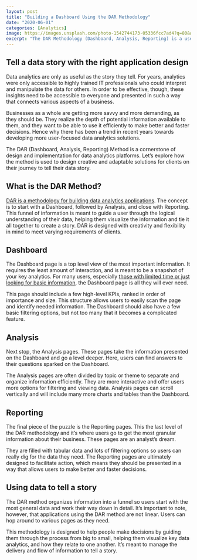 ```yaml
---
layout: post
title: "Building a Dashboard Using the DAR Methodology"
date: "2020-06-01"
categories: [Analytics]
image: https://images.unsplash.com/photo-1542744173-05336fcc7ad4?q=80&w=1402&auto=format&fit=crop&ixlib=rb-4.0.3&ixid=M3wxMjA3fDB8MHxwaG90by1wYWdlfHx8fGVufDB8fHx8fA%3D%3D
excerpt: "The DAR Methodology (Dashboard, Analysis, Reporting) is a user-focused approach to crafting data analytics applications for effective storytelling. Beginning with a Dashboard for a quick overview of key analytics, it progresses to Analysis pages for deeper exploration, and concludes with Reporting pages offering granular data and extensive filtering options. This creative and flexible method guides users logically through their data journey, providing a dynamic and accessible framework to make informed decisions. The DAR approach organizes information into a user-friendly funnel, facilitating a compelling narrative within the realm of data analytics."
---
```


## Tell a data story with the right application design

Data analytics are only as useful as the story they tell. For years, analytics were only accessible to highly trained IT professionals who could interpret and manipulate the data for others. In order to be effective, though, these insights need to be accessible to everyone and presented in such a way that connects various aspects of a business.

Businesses as a whole are getting more savvy and more demanding, as they should be. They realize the depth of potential information available to them, and they want to be able to use it efficiently to make better and faster decisions. Hence why there has been a trend in recent years towards developing more user-focused data analytics solutions.

The DAR (Dashboard, Analysis, Reporting) Method is a cornerstone of design and implementation for data analytics platforms. Let’s explore how the method is used to design creative and adaptable solutions for clients on their journey to tell their data story.

## What is the DAR Method?

[DAR is a methodology for building data analytics applications](http://princetechsolutions.com/dar-methodology-of-qlik-sense/). The concept is to start with a Dashboard, followed by Analysis, and close with Reporting. This funnel of information is meant to guide a user through the logical understanding of their data, helping them visualize the information and tie it all together to create a story. DAR is designed with creativity and flexibility in mind to meet varying requirements of clients.

## Dashboard

The Dashboard page is a top level view of the most important information. It requires the least amount of interaction, and is meant to be a snapshot of your key analytics. For many users, especially [those with limited time or just looking for basic information](https://community.qlik.com/t5/QlikView-Documents/Dashboard-Analysis-Reporting-DAR/ta-p/1488561?attachment-id=49648), the Dashboard page is all they will ever need.

This page should include a few high-level KPIs, ranked in order of importance and size. This structure allows users to easily scan the page and identify needed information. The Dashboard should also have a few basic filtering options, but not too many that it becomes a complicated feature.

## Analysis

Next stop, the Analysis pages. These pages take the information presented on the Dashboard and go a level deeper. Here, users can find answers to their questions sparked on the Dashboard.

The Analysis pages are often divided by topic or theme to separate and organize information efficiently. They are more interactive and offer users more options for filtering and viewing data. Analysis pages can scroll vertically and will include many more charts and tables than the Dashboard.

## Reporting

The final piece of the puzzle is the Reporting pages. This the last level of the DAR methodology and it’s where users go to get the most granular information about their business. These pages are an analyst’s dream.

They are filled with tabular data and lots of filtering options so users can really dig for the data they need. The Reporting pages are ultimately designed to facilitate action, which means they should be presented in a way that allows users to make better and faster decisions.

## Using data to tell a story

The DAR method organizes information into a funnel so users start with the most general data and work their way down in detail. It’s important to note, however, that applications using the DAR method are not linear. Users can hop around to various pages as they need.

This methodology is designed to help people make decisions by guiding them through the process from big to small, helping them visualize key data analytics, and how they relate to one another. It’s meant to manage the delivery and flow of information to tell a story.